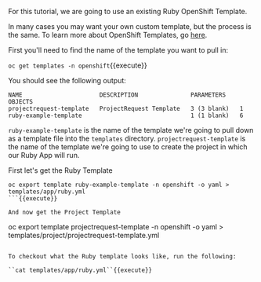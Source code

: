 For this tutorial, we are going to use an existing Ruby OpenShift Template. 

In many cases you may want your own custom template, but the process is the same. To learn more about OpenShift Templates, go [here](https://docs.openshift.com/container-platform/3.10/dev_guide/templates.html).

First you'll need to find the name of the template you want to pull in:

``oc get templates -n openshift``{{execute}}

You should see the following output:
```
NAME                      DESCRIPTION               PARAMETERS    OBJECTS
projectrequest-template   ProjectRequest Template   3 (3 blank)   1
ruby-example-template                               1 (1 blank)   6
```

`ruby-example-template` is the name of the template we're going to pull down as a template file into the `templates` directory.
`projectrequest-template` is the name of the template we're going to use to create the project in which our Ruby App will run.

First let's get the Ruby Template
```
oc export template ruby-example-template -n openshift -o yaml > templates/app/ruby.yml
```{{execute}}

And now get the Project Template
```
oc export template projectrequest-template -n openshift -o yaml > templates/project/projectrequest-template.yml
```{{execute}}

To checkout what the Ruby template looks like, run the following:

``cat templates/app/ruby.yml``{{execute}}
